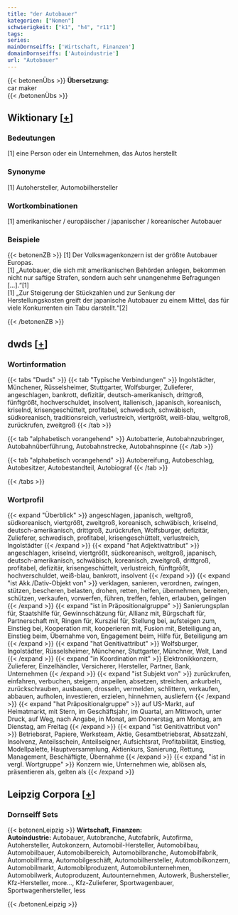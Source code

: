 ```yaml
---
title: "der Autobauer"
kategorien: ["Nomen"]
schwierigkeit: ["k1", "h4", "r11"]
tags:
series:
mainDornseiffs: ['Wirtschaft, Finanzen']
domainDornseiffs: ['Autoindustrie']
url: "Autobauer"
---
```


{{< betonenÜbs >}}
**Übersetzung:**  
car maker  
{{< /betonenÜbs >}}

## Wiktionary [[+](https://de.wiktionary.org/wiki/Autobauer)]

### Bedeutungen
[1] eine Person oder ein Unternehmen, das Autos herstellt  

### Synonyme
[1] Autohersteller, Automobilhersteller  

### Wortkombinationen
[1] amerikanischer / europäischer / japanischer / koreanischer Autobauer  

### Beispiele
{{< betonenZB >}}
[1] Der Volkswagenkonzern ist der größte Autobauer Europas.  
[1] „Autobauer, die sich mit amerikanischen Behörden anlegen, bekommen nicht nur saftige Strafen, sondern auch sehr unangenehme Befragungen […].“[1]  
[1] „Zur Steigerung der Stückzahlen und zur Senkung der Herstellungskosten greift der japanische Autobauer zu einem Mittel, das für viele Konkurrenten ein Tabu darstellt.“[2]  

{{< /betonenZB >}}


## dwds [[+](https://www.dwds.de/wb/Autobauer)]

### Wortinformation
{{< tabs "Dwds" >}}
{{< tab "Typische Verbindungen" >}}
Ingolstädter, Münchener, Rüsselsheimer, Stuttgarter, Wolfsburger, Zulieferer, angeschlagen, bankrott, defizitär, deutsch-amerikanisch, drittgroß, fünftgrößt, hochverschuldet, insolvent, italienisch, japanisch, koreanisch, kriselnd, krisengeschüttelt, profitabel, schwedisch, schwäbisch, südkoreanisch, traditionsreich, verlustreich, viertgrößt, weiß-blau, weltgroß, zurückrufen, zweitgroß
{{< /tab >}}

{{< tab "alphabetisch vorangehend" >}}
Autobatterie, Autobahnzubringer, Autobahnüberführung, Autobahnstrecke, Autobahnspinne
{{< /tab >}}

{{< tab "alphabetisch vorangehend" >}}
Autobereifung, Autobeschlag, Autobesitzer, Autobestandteil, Autobiograf
{{< /tab >}}

{{< /tabs >}}

### Wortprofil
{{< expand "Überblick" >}} angeschlagen, japanisch, weltgroß, südkoreanisch, viertgrößt, zweitgroß, koreanisch, schwäbisch, kriselnd, deutsch-amerikanisch, drittgroß, zurückrufen, Wolfsburger, defizitär, Zulieferer, schwedisch, profitabel, krisengeschüttelt, verlustreich, Ingolstädter {{< /expand >}}
{{< expand "hat Adjektivattribut" >}} angeschlagen, kriselnd, viertgrößt, südkoreanisch, weltgroß, japanisch, deutsch-amerikanisch, schwäbisch, koreanisch, zweitgroß, drittgroß, profitabel, defizitär, krisengeschüttelt, verlustreich, fünftgrößt, hochverschuldet, weiß-blau, bankrott, insolvent {{< /expand >}}
{{< expand "ist Akk./Dativ-Objekt von" >}} verklagen, sanieren, verordnen, zwingen, stützen, bescheren, belasten, drohen, retten, helfen, übernehmen, bereiten, schützen, verkaufen, vorwerfen, führen, treffen, fehlen, erlauben, gelingen {{< /expand >}}
{{< expand "ist in Präpositionalgruppe" >}} Sanierungsplan für, Staatshilfe für, Gewinnschätzung für, Allianz mit, Bürgschaft für, Partnerschaft mit, Ringen für, Kursziel für, Stellung bei, aufsteigen zum, Einstieg bei, Kooperation mit, kooperieren mit, Fusion mit, Beteiligung an, Einstieg beim, Übernahme von, Engagement beim, Hilfe für, Beteiligung am {{< /expand >}}
{{< expand "hat Genitivattribut" >}} Wolfsburger, Ingolstädter, Rüsselsheimer, Münchener, Stuttgarter, Münchner, Welt, Land {{< /expand >}}
{{< expand "in Koordination mit" >}} Elektronikkonzern, Zulieferer, Einzelhändler, Versicherer, Hersteller, Partner, Bank, Unternehmen {{< /expand >}}
{{< expand "ist Subjekt von" >}} zurückrufen, einfahren, verbuchen, steigern, anpeilen, absetzen, streichen, ankurbeln, zurückschrauben, ausbauen, drosseln, vermelden, schlittern, verkaufen, abbauen, aufholen, investieren, erzielen, hinnehmen, ausliefern {{< /expand >}}
{{< expand "hat Präpositionalgruppe" >}} auf US-Markt, auf Heimatmarkt, mit Stern, im Geschäftsjahr, im Quartal, am Mittwoch, unter Druck, auf Weg, nach Angabe, in Monat, am Donnerstag, am Montag, am Dienstag, am Freitag {{< /expand >}}
{{< expand "ist Genitivattribut von" >}} Betriebsrat, Papiere, Werksteam, Aktie, Gesamtbetriebsrat, Absatzzahl, Insolvenz, Anteilsschein, Anteilseigner, Aufsichtsrat, Profitabilität, Einstieg, Modellpalette, Hauptversammlung, Aktienkurs, Sanierung, Rettung, Management, Beschäftigte, Übernahme {{< /expand >}}
{{< expand "ist in vergl. Wortgruppe" >}} Konzern wie, Unternehmen wie, ablösen als, präsentieren als, gelten als {{< /expand >}}

## Leipzig Corpora [[+](https://corpora.uni-leipzig.de/en/res?word=Autobauer&corpusId=deu_newscrawl-public_2018)]

### Dornseiff Sets
{{< betonenLeipzig >}}
**Wirtschaft, Finanzen:**  
**Autoindustrie:** Autobauer, Autobranche, Autofabrik, Autofirma, Autohersteller, Autokonzern, Automobil-Hersteller, Automobilbau, Automobilbauer, Automobilbereich, Automobilbranche, Automobilfabrik, Automobilfirma, Automobilgeschäft, Automobilhersteller, Automobilkonzern, Automobilmarkt, Automobilproduzent, Automobilunternehmen, Automobilwerk, Autoproduzent, Autounternehmen, Autowerk, Bushersteller, Kfz-Hersteller, more..., Kfz-Zulieferer, Sportwagenbauer, Sportwagenhersteller, less  

{{< /betonenLeipzig >}}

